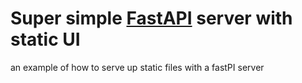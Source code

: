 # Super simple [FastAPI](https://fastapi.tiangolo.com) server with static UI
an example of how to serve up static files with a fastPI server
